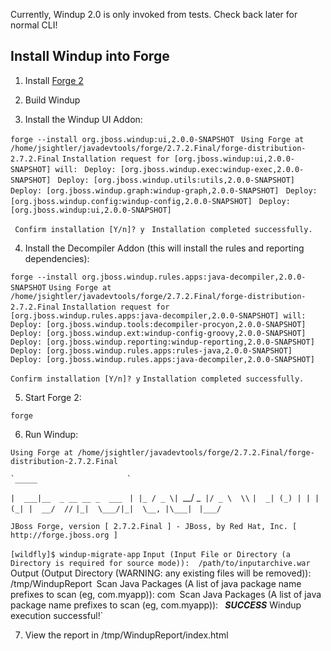 Currently, Windup 2.0 is only invoked from tests. Check back later for normal CLI!

## Install Windup into Forge

1. Install [Forge 2](http://forge.jboss.org/)

2. Build Windup

3. Install the Windup UI Addon:

` forge --install org.jboss.windup:ui,2.0.0-SNAPSHOT `
` Using Forge at /home/jsightler/javadevtools/forge/2.7.2.Final/forge-distribution-2.7.2.Final`
` Installation request for [org.jboss.windup:ui,2.0.0-SNAPSHOT] will: `
` Deploy: [org.jboss.windup.exec:windup-exec,2.0.0-SNAPSHOT]`
` Deploy: [org.jboss.windup.utils:utils,2.0.0-SNAPSHOT]`
` Deploy: [org.jboss.windup.graph:windup-graph,2.0.0-SNAPSHOT]`
` Deploy: [org.jboss.windup.config:windup-config,2.0.0-SNAPSHOT]`
` Deploy: [org.jboss.windup:ui,2.0.0-SNAPSHOT]`

` Confirm installation [Y/n]? y`
` Installation completed successfully.`

4. Install the Decompiler Addon (this will install the rules and reporting dependencies):

`forge --install org.jboss.windup.rules.apps:java-decompiler,2.0.0-SNAPSHOT`
`Using Forge at /home/jsightler/javadevtools/forge/2.7.2.Final/forge-distribution-2.7.2.Final`
`Installation request for [org.jboss.windup.rules.apps:java-decompiler,2.0.0-SNAPSHOT] will: `
`Deploy: [org.jboss.windup.tools:decompiler-procyon,2.0.0-SNAPSHOT]`
`Deploy: [org.jboss.windup.ext:windup-config-groovy,2.0.0-SNAPSHOT]`
`Deploy: [org.jboss.windup.reporting:windup-reporting,2.0.0-SNAPSHOT]`
`Deploy: [org.jboss.windup.rules.apps:rules-java,2.0.0-SNAPSHOT]`
`Deploy: [org.jboss.windup.rules.apps:java-decompiler,2.0.0-SNAPSHOT]`

`Confirm installation [Y/n]? y`
`Installation completed successfully.`

5. Start Forge 2:

`forge`

6. Run Windup:

`Using Forge at /home/jsightler/javadevtools/forge/2.7.2.Final/forge-distribution-2.7.2.Final`

    `_____                    `
   `|  ___|__  _ __ __ _  ___ `
   `| |_ / _ \| `__/ _` |/ _ \  \\`
   `|  _| (_) | | | (_| |  __/  //`
   `|_|  \___/|_|  \__, |\___| `
                   `|___/      `

`JBoss Forge, version [ 2.7.2.Final ] - JBoss, by Red Hat, Inc. [ http://forge.jboss.org ]`

`[wildfly]$ windup-migrate-app`
`Input (Input File or Directory (a Directory is required for source mode)):  /path/to/inputarchive.war
`Output (Output Directory (WARNING: any existing files will be removed)):  /tmp/WindupReport`
`Scan Java Packages (A list of java package name prefixes to scan (eg, com.myapp)):  com`
`Scan Java Packages (A list of java package name prefixes to scan (eg, com.myapp)):  `
`***SUCCESS*** Windup execution successful!`

7. View the report in /tmp/WindupReport/index.html
